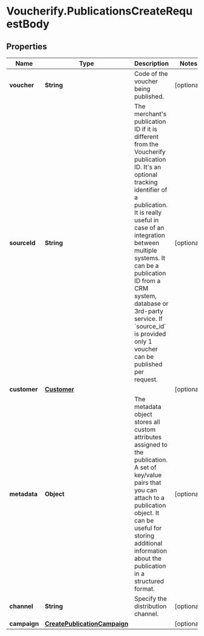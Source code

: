 # Voucherify.PublicationsCreateRequestBody

## Properties

Name | Type | Description | Notes
------------ | ------------- | ------------- | -------------
**voucher** | **String** | Code of the voucher being published. | [optional] 
**sourceId** | **String** | The merchant&#39;s publication ID if it is different from the Voucherify publication ID. It&#39;s an optional tracking identifier of a publication. It is really useful in case of an integration between multiple systems. It can be a publication ID from a CRM system, database or 3rd-party service. If &#x60;source_id&#x60; is provided only 1 voucher can be published per request. | [optional] 
**customer** | [**Customer**](Customer.md) |  | [optional] 
**metadata** | **Object** | The metadata object stores all custom attributes assigned to the publication. A set of key/value pairs that you can attach to a publication object. It can be useful for storing additional information about the publication in a structured format. | [optional] 
**channel** | **String** | Specify the distribution channel. | [optional] 
**campaign** | [**CreatePublicationCampaign**](CreatePublicationCampaign.md) |  | [optional] 



